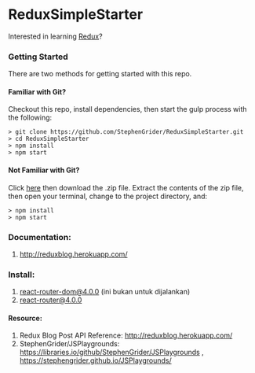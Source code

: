 # ReduxSimpleStarter

Interested in learning [Redux](https://www.udemy.com/react-redux/)?

### Getting Started

There are two methods for getting started with this repo.

#### Familiar with Git?
Checkout this repo, install dependencies, then start the gulp process with the following:

```
> git clone https://github.com/StephenGrider/ReduxSimpleStarter.git
> cd ReduxSimpleStarter
> npm install
> npm start
```

#### Not Familiar with Git?
Click [here](https://github.com/StephenGrider/ReactStarter/releases) then download the .zip file.  Extract the contents of the zip file, then open your terminal, change to the project directory, and:

```
> npm install
> npm start
```

### Documentation:

1. http://reduxblog.herokuapp.com/

### Install:

1. react-router-dom@4.0.0 (ini bukan untuk dijalankan)
2. react-router@4.0.0

#### Resource: 

1. Redux Blog Post API Reference: http://reduxblog.herokuapp.com/
2. StephenGrider/JSPlaygrounds: https://libraries.io/github/StephenGrider/JSPlaygrounds , https://stephengrider.github.io/JSPlaygrounds/